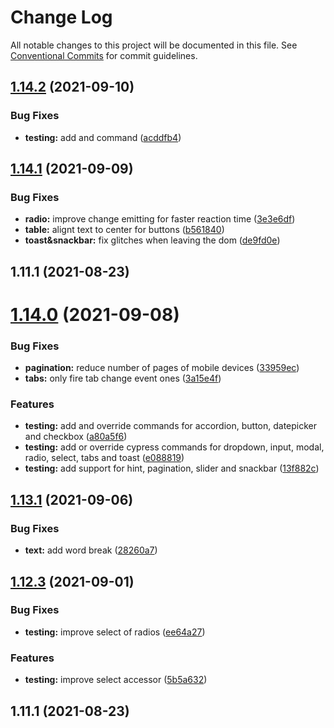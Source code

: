 # Change Log

All notable changes to this project will be documented in this file.
See [Conventional Commits](https://conventionalcommits.org) for commit guidelines.

## [1.14.2](https://github.com/baloise/design-system/compare/v1.14.1...v1.14.2) (2021-09-10)


### Bug Fixes

* **testing:** add and command ([acddfb4](https://github.com/baloise/design-system/commit/acddfb4e83b4c180aca08cb848e21528ea6d644a))





## [1.14.1](https://github.com/baloise/design-system/compare/v1.14.0...v1.14.1) (2021-09-09)


### Bug Fixes

* **radio:** improve change emitting for faster reaction time ([3e3e6df](https://github.com/baloise/design-system/commit/3e3e6df3d4c6ba23f9637ef732dcb9e0c1e37d9d))
* **table:** alignt text to center for  buttons ([b561840](https://github.com/baloise/design-system/commit/b561840c94fd63b82a3a272abcff67c182a72351))
* **toast&snackbar:** fix glitches when leaving the dom ([de9fd0e](https://github.com/baloise/design-system/commit/de9fd0e35430558041ff50e143c51cad3d567142))



## 1.11.1 (2021-08-23)





# [1.14.0](https://github.com/baloise/design-system/compare/v1.13.3...v1.14.0) (2021-09-08)


### Bug Fixes

* **pagination:** reduce number of pages of mobile devices ([33959ec](https://github.com/baloise/design-system/commit/33959ec6c22d190397caabdbdd05f488182c5736))
* **tabs:** only fire tab change event ones ([3a15e4f](https://github.com/baloise/design-system/commit/3a15e4fe937d559c50cd45c83c1408891a53e64d))


### Features

* **testing:** add and override commands for accordion, button, datepicker and checkbox ([a80a5f6](https://github.com/baloise/design-system/commit/a80a5f603e7083500bc6a9d3aaf47d3fc3207deb))
* **testing:** add or override cypress commands for dropdown, input, modal, radio, select, tabs and toast ([e088819](https://github.com/baloise/design-system/commit/e088819b946bd5147825a6907bc64861becb2f9c))
* **testing:** add support for hint, pagination, slider and snackbar ([13f882c](https://github.com/baloise/design-system/commit/13f882c609abc108f014d1cefaa2befe95147022))



## [1.13.1](https://github.com/baloise/design-system/compare/v1.12.3...v1.13.1) (2021-09-06)


### Bug Fixes

* **text:** add word break ([28260a7](https://github.com/baloise/design-system/commit/28260a7cd71003c50cdd5b1d66b89210032da58c))



## [1.12.3](https://github.com/baloise/design-system/compare/v1.11.1...v1.12.3) (2021-09-01)


### Bug Fixes

* **testing:** improve select of radios ([ee64a27](https://github.com/baloise/design-system/commit/ee64a2756a1c513be38eaf81fc25312fadfa046e))


### Features

* **testing:** improve select accessor ([5b5a632](https://github.com/baloise/design-system/commit/5b5a6325c2e69b94c0740255073602848897d6e4))



## 1.11.1 (2021-08-23)
